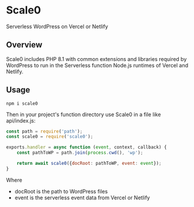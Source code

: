 # Scale0
Serverless WordPress on Vercel or Netlify

## Overview
Scale0 includes PHP 8.1 with common extensions and libraries required by WordPress to run in the Serverless function Node.js runtimes of Vercel and Netlify.

## Usage
```
npm i scale0
```

Then in your project's function directory use Scale0 in a file like api/index.js:

```javascript
const path = require('path');
const scale0 = require('scale0');

exports.handler = async function (event, context, callback) {
    const pathToWP = path.join(process.cwd(), 'wp');

    return await scale0({docRoot: pathToWP, event: event});
}
```

Where

* docRoot is the path to WordPress files
* event is the serverless event data from Vercel or Netlify
